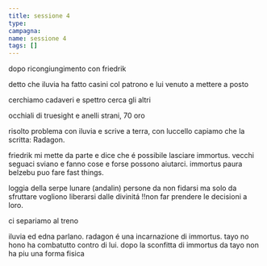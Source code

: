 ```yaml
---
title: sessione 4
type: 
campagna:
name: sessione 4
tags: []
---
```


dopo ricongiungimento con friedrik

detto che iluvia ha fatto casini col patrono e lui venuto a mettere a posto

cerchiamo cadaveri e spettro cerca gli altri

occhiali di truesight e anelli strani, 70 oro

risolto problema con iluvia e scrive a terra, con luccello capiamo che la scritta: Radagon.

friedrik mi mette da parte e dice che é possibile lasciare immortus. vecchi seguaci sviano e fanno cose e forse possono aiutarci. immortus paura belzebu puo fare fast things. 

loggia della serpe lunare (andalin) persone da non fidarsi ma solo da sfruttare vogliono liberarsi dalle divinitá !!non far prendere le decisioni a loro.

ci separiamo al treno

iluvia ed edna parlano. radagon é una incarnazione di immortus. tayo no hono ha combatutto contro di lui. dopo la sconfitta di immortus da tayo non ha piu una forma fisica



